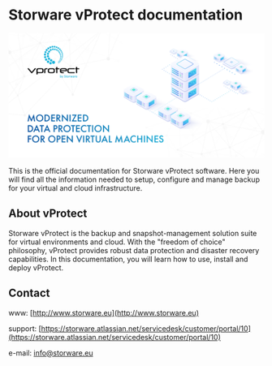 # Storware vProtect documentation

![](.gitbook/assets/vprotect_introduction%20%281%29%20%281%29.png)

This is the official documentation for Storware vProtect software. Here you will find all the information needed to setup, configure and manage backup for your virtual and cloud infrastructure.

## About vProtect

Storware vProtect is the backup and snapshot-management solution suite for virtual environments and cloud. With the "freedom of choice" philosophy, vProtect provides robust data protection and disaster recovery capabilities. In this documentation, you will learn how to use, install and deploy vProtect.

## Contact

www: [http://www.storware.eu](http://www.storware.eu)

support: [https://storware.atlassian.net/servicedesk/customer/portal/10](https://storware.atlassian.net/servicedesk/customer/portal/10)

e-mail: [info@storware.eu](mailto:info@storware.eu)

